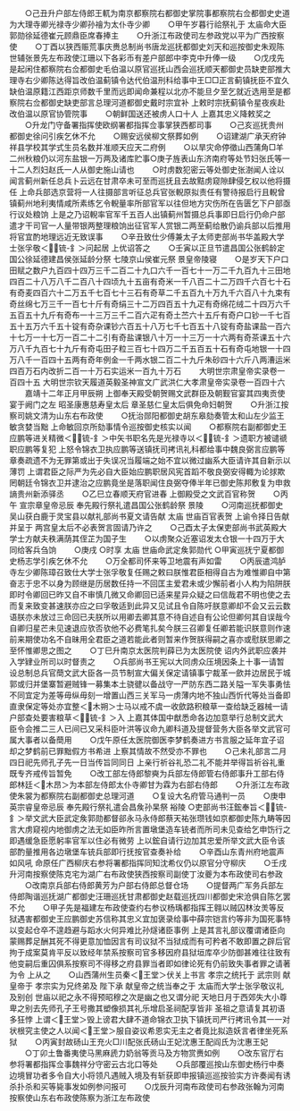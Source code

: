 <!-- { "loadSidebar": true } -->
　　○己丑升户部左侍郎王軏为南京都察院右都御史掌院事都察院右佥都御史史道为大理寺卿光禄寺少卿孙禬为太仆寺少卿
　　○甲午岁暮行祫祭礼于  太庙命大臣郭勋徐延德崔元顾鼎臣席春捧主
　　○升浙江布政使司左参政党以平为广西按察使
　　○丁酉以狭西赈荒事庆赉总制尚书唐龙巡抚都御史刘天和巡按御史朱观陈世辅张景先左布政使江珊以下各彩币有差户部郎中李克中升俸一级
　　○戊戌先是起闲住都察院右佥都御史毛伯温以原官巡抚山西会巡抚顺天都御史员缺吏部推大理寺右少卿陈达得旨改伯温蓟镇令达代伯温刑科给事中王□□正言蓟镇抚臣不宜久缺伯温原籍江西距京师数千里而远即闻命兼程以北亦不能旦夕至乞就近选用至是都察院右佥都御史缺吏部言总理河道都御史戴时宗宜补  上敕时宗抚蓟镇令星夜疾赴改伯温以原官协管院事
　　○朝鲜国送还被虏人口十人  上嘉其忠义降敕奖之
　　○升龙门守备署指挥使欧纲署都指挥佥事掌狭西都司事
　　○己亥巡抚贵州都御史徐问引疾乞休不允
　　○赐安远侯柳文祭葬如例
　　○诏建湖广承天府钟祥县学校其学式生员名数并准顺天应天二府例
　　○以旱灾命停徵山西蒲角□羊二州秋粮仍以河东盐银一万两及诸库贮事○庚子旌表山东济南府等处节妇张氏等一十二人烈妇赵氏一人从御史施山请也
　　○时虏数犯密云等处御史张澍闻人诠以闻言蓟州新任总兵卜云远在甘肃卒未可至而巡抚且去故黠虏窥隙肆侵乞权以他将摄任  上命兵部选京营将一人往摄部言听征总兵官张輗原拟责任有警待报启行且輗曾镇蓟州地利夷情咸所素练乞令輗量率所部官军以往但地方灾伤所在告匮乞下户部亟行议处粮饷  上是之乃诏輗率官军千五百人出镇蓟州暂摄总兵事即日启行仍命户部遣才干司官一人量带银两整理粮饷出征官军人赏银二两至蓟给散仍谕兵部以后推用将官宜酌地理远近无致误事
　　○辛丑致仕少傅兼太子太师吏部尚书华盖殿大学士张孚敬＜锍-釒＞问起居  上优诏答之
　　○壬寅以正旦节遣昌国公张鹤龄定国公徐延德建昌侯张延龄分祭  七陵京山侯崔元祭  景皇帝陵寝
　　○是岁天下户口田赋之数户九百四十四万三千二百二十九口六千一百七十一万二千九百九十三田地四百二十八万八千二百八十四顷九十五亩有奇米一千八百二十二万四千六百七十石有奇麦四百六十二万五千七百七十三石有奇草二千五百九十万九千六百八十九束有奇丝绵七万三千一百七十斤有奇绢三十二万四百五十九疋有奇绵花绒二十四万六千五百五十九斤有奇布一十三万三千二百六疋有奇土苎六十五斤有奇户口钞一千七百五十五万六千五十锭有奇杂课钞六百五十八万七千七百五十八锭有奇盐课盐一百六十七万一十七万一百二十二引有奇盐课银八十万一十三万一十六两有奇茶课五十六万八千九百七十九斤有奇屯田子粒三百七十四万二千五百五十石有奇屯地银一十四万八千一百四十五两有奇年例金一千两水银二百二十九斤朱砂四十六斤八两漕运米四百万石内改折二百一十万石实运米一百九十万石
　　大明世宗肃皇帝实录卷一百四十五
大明世宗钦天履道英毅圣神宣文广武洪仁大孝肃皇帝实录卷一百四十六
　　嘉靖十二年正月甲辰朔  上御奉天殿受朝贺赐文武群臣及朝觐官宴其四夷贡使宴于阙门之左  昭圣康惠慈寿皇太后  章圣慈仁皇太后俱免命妇朝贺
　　○升浙江按察司姚文清为山东右布政使
　　○抚治郧阳都御史胡东皋劾奏管太和山左少监王敏贪婪当黜  上命敏回京所劾事情令巡按御史核实以闻
　　○都察院右副都御史王应鹏等进关精微＜锍-釒＞中矢书职名先是光禄寺以＜锍-釒＞遗职方被谴禠职应鹏等复犯  上怒令锦衣卫执应鹏等送镇抚司拷讯礼科都给事中魏良弼言应鹏等章奏疏遗不为无罪第或出于失误况当履端之始不宜以微过幽系大臣请许其自新示以薄罚  上谓君臣之际严为先必自大臣始应鹏职居风宪首蹈不敬良弼安得輙为论捄欺罔朝廷令锦衣卫并逮治之应鹏竟坐是落职闻住良弼夺俸半年已御史陈邦敷复为申救謪贵州新添驿丞
　　○乙巳立春顺天府官进春  上御殿受之文武百官称贺
　　○丙午  宣宗章皇帝忌辰  奉先殿行祭礼遣昌国公张鹤龄祭  景陵
　　○河南巡抚都御史吴山获白鹿于灵宝县以献礼部尚书夏文请告献  太庙  世庙百官表贺  上谕令择日告献并呈于  两宫皇太后不必表贺言固请乃许之
　　○己酉太子太保吏部尚书武英殿大学士方献夫秩满荫其侄芷为国子生
　　○以虏聚众近塞诏发太仓银一十四万于大同给客兵刍饷
　　○庚戌
○时享  太庙  世庙命武定矦郭勋代
○甲寅巡抚宁夏都御史杨志学引疾乞休不允
　　○万全都司怀来等卫地震有声如雷
　　○丙辰遣鸿胪寺左少卿陈璋召致仕大学士张孚敬复任赐之敕曰朕惟君臣相得自古为难惟卿自中第奋志于忠不以身为顾继是历居数任持一不回匡主爱君未或少懈前者小人构为陷阱朕即时令卿回已昨又自不审慎几微又命卿回已适来星异众疑之曰信哉君不明也使之去而复来致变甚速朕亦应之曰孚敬适到此异又见试且令自陈吁朕意卿却不会又云云数语朕亦未放过三命回已夫朕所以用卿去卿其意不待自述自有公论但卿何其自误哉今自卿归星芒未见速退应欤否欤他不必费笔扎矣今朕三召卿复任卿若能识朕意则作速前来期使功名不自昧用全君臣之道若能此者则暂来作贺朕得嗣之喜亦或慰朕思卿之至怀惟卿思之图之
　　○丁巳升南京太医院判薛已为太医院使  诏内外武职应袭并入学肄业所司以时督责之
　　○兵部尚书王宪以大同虏众压境因条上十事一请暂设总制总兵官蕳文武大臣各一员节制宣大偏关保定请镇事宁裁革一歛并边居民于城郭或归并堡寨暂避贼锋一募集本土骁徤以备战守一严防东西二路关隘一军失事勇怯不同宜定为差等毋纵毋刻一增置山西三关军马一虏薄内地不独山西忻代等处当备即直隶保定等处亦宜整＜木朔＞士马以戒不虞一收歛路积粮草一查给缺乏器械一请户部查处要害粮草＜锍-釒＞入  上嘉其体国中猷悉命各边加意举行总制文武大臣令会推二三人已间已又采科臣叶洪等议命九卿科道及提督营务大臣各举文武官可属大事者以备蕳用
　　○戊午原任太医院御医李梦鹤奏进方书言服之延年宜子诏却之梦鹤前已罪黜假方书希进  上察其情故不然受亦不罪也
　　○己未礼部言二月四日祀先师孔子先一日当传旨同同日  上亲行祈谷礼恐二礼不能并举得旨祈谷礼重既专齐戒传旨暂免
　　○改工部左侍郎黎奭为兵部左侍郎管右侍郎事升工部右侍郎林廷＜木昂＞为本部左侍郎太仆寺卿甘为霖为右部右侍郎
　　○升浙江左布政使朱裳为都察院右副都御史总理河道
　　○复设大名府管马通判一员
　　○庚申  英宗睿皇帝忌辰  奉先殿行祭礼遣会昌矦孙杲祭  裕陵
○吏部尚书汪鋐奉旨＜锍-釒＞举文武大臣武定矦郭勋都督郤永马永侍郎蔡天祐张瓒钱如京都御史陈九畴等因言大虏窥视内地御虏之法无如臣昨所言置墩堡造车铳者而所司未见查给乞申饬行之即遇缓急臣愿躬率官军以住必有微劳  上以鋐自请行边加其忠爱所举文武大臣令该部酌量推用各边墩堡车铳兵部即行抚按官查奏补给
　　○辛酉山东青州府地震声如风吼  命原任广西柳庆右参将署都指挥同知沈希仪仍以原官分守柳庆
　　○壬戌升河南按察使陈克宅为湖广右布政使狭西按察司副使丁汝夔为本布政使司右参政
　　○改南京兵部右侍郎黄芳为户部右侍郎总督仓场
　　○提督两广军务兵部左侍郎陶谐巡抚湖广都御史汪珊巡抚甘肃都御史赵载巡抚四川都御史宋沧俱自陈乞罢不允
　　○甲子先是福建左布政使查约右参议杨瑀都指挥王翱以贼囚林汝羙等反狱遇害都御史王应鹏御史苏信称其忠义宜加褒录给事中薛宗铠言约等非为国死事特以变起仓卒不遑趋避与蹈水火何异难比孙燧诸臣事例  上是其言礼部议覆谓诸臣向蒙赐葬足酬其死不得更意加恤因言有司议狱不当狱成而有可矜者不敢即置之辟后官拘于成案莫肯平反以致经年禁系按察司官多移因府县狱垣库卒少防御甚难往往致有他变嗣后重囚俱系按察司不得移之府县罪当者即如律论死有仍前致失事者罪之请著为令  上从之
　　○山西蒲州生员秦＜王堂＞伏关上书言  孝宗之统托于  武宗则  献皇帝于  孝宗实为兄终弟及  陛下承  献皇帝之统当奉之于  太庙而大学士张孚敬议礼及别创  世庙以祀之永不得预昭穆之次是幽之也又谓分祀  天地日月于西郊失大小尊卑之别去先师孔子王号撒其塑像损其礼乐增启圣祠配享皆非  圣祖之意请复其初语多狂悖  上谓＜王堂＞毁上谤君大肆不道命锦衣卫执下镇抚司严行拷讯令其一一对状根究主使之人以闻＜王堂＞服自姿议希恩实无主之者竟比拟造妖言者律坐死系狱
　　○丙寅封故砀山王充火□川配张氏砀山王妃沈惠王配阎氏为沈惠王妃
　　○丁卯土鲁番夷使马黑麻虒力奶翁等贡马及方物赏赉如例
　　○改东官厅右参将署都指挥佥事魏祥分守密云古北口等处
　　○兵部覆巡按山东御史杨行中奏边境冒功者多令自大小将领凡遇贼入境及有斩获即申报镇巡巡按验实方许奏闻有诱杀扑杀和买等毙事发如例参问报可
　　○戊辰升河南布政使司右参政张翰为河南按察使山东右布政使陈察为浙江左布政使
